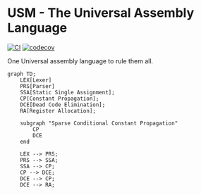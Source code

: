 # USM - The Universal Assembly Language

[![CI](https://github.com/RealA10N/usm/actions/workflows/ci.yml/badge.svg)](https://github.com/RealA10N/usm/actions/workflows/ci.yml)
[![codecov](https://codecov.io/gh/RealA10N/usm/graph/badge.svg?token=ZXVrTG9OxC)](https://codecov.io/gh/RealA10N/usm)

One Universal assembly language to rule them all.

```mermaid
graph TD;
    LEX[Lexer]
    PRS[Parser]
    SSA[Static Single Assignment];
    CP[Constant Propagation];
    DCE[Dead Code Elimination];
    RA[Register Allocation];

    subgraph "Sparse Conditional Constant Propagation"
        CP
        DCE
    end

    LEX --> PRS;
    PRS --> SSA;
    SSA --> CP;
    CP --> DCE;
    DCE --> CP;
    DCE --> RA;
```

